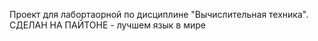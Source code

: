Проект для лабортаорной по дисциплине "Вычислительная техника".
СДЕЛАН НА ПАЙТОНЕ - лучшем язык в мире 

